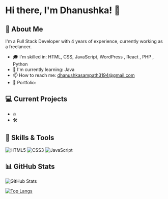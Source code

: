 # Hi there, I'm Dhanushka! 👋

## 🚀 About Me
I'm a Full Stack Developer with 4 years of experience, currently working as a freelancer.

- 🎓 I'm skilled in: HTML, CSS, JavaScript, WordPress , React , PHP , Python
- 🌱 I'm currently learning: Java 
- 📫 How to reach me: dhanushkasampath3194@gmail.com
- 💼 Portfolio: 
  
## 💻 Current Projects
- 🔥 
- 🛠️ 
  
## 🌟 Skills & Tools
![HTML5](https://img.shields.io/badge/HTML5-000?style=for-the-badge&logo=html5&logoColor=orange)
![CSS3](https://img.shields.io/badge/CSS3-000?style=for-the-badge&logo=css3&logoColor=blue)
![JavaScript](https://img.shields.io/badge/JavaScript-000?style=for-the-badge&logo=javascript&logoColor=yellow)

## 📊 GitHub Stats
![GitHub Stats](https://github-readme-stats.vercel.app/api?username=yourusername&show_icons=true&theme=radical)

[![Top Langs](https://github-readme-stats.vercel.app/api/top-langs/?username=yourusername&layout=compact&theme=radical)](https://github.com/yourusername)

